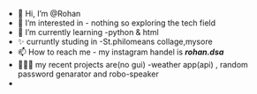 - 👋 Hi, I’m @Rohan 
- 👀 I’m interested in - nothing so exploring the tech field
- 🌱 I’m currently learning -python & html
- ✨ curruntly studing in -St.philomeans collage,mysore 
- 📫 How to reach me - my instagram handel is ___rohan.dsa___
- 👩🏻‍💻 my recent projects are(no gui) -weather app(api) , random password genarator and robo-speaker
- 
<!---
Rohan-dsa-st/Rohan-dsa-st is a ✨ special ✨ repository because its `README.md` (this file) appears on your GitHub profile.
You can click the Preview link to take a look at your changes.
--->
